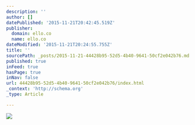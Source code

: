 ```yaml
---
description: ''
author: []
datePublished: '2015-11-21T20:42:45.519Z'
publisher:
  domain: ello.co
  name: ello.co
dateModified: '2015-11-21T20:24:55.755Z'
title: ''
sourcePath: _posts/2015-11-21-44428b95-52d5-4b40-9641-50cf2e042b76.md
published: true
inFeed: true
hasPage: true
inNav: false
url: 44428b95-52d5-4b40-9641-50cf2e042b76/index.html
_context: 'http://schema.org'
_type: Article

---
```

![](https://d324imu86q1bqn.cloudfront.net/uploads/asset/attachment/2312025/ello-optimized-3bc3d331.jpg)